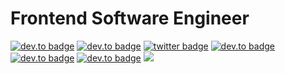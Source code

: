 # Frontend Software Engineer

[![dev.to badge](https://img.shields.io/badge/-portfolio-%239F2B68?style=flat&logo=GoogleChrome&logoColor=white)](https://najwer23.github.io/)
[![dev.to badge](https://img.shields.io/badge/-resume-%23017745?style=flat&logo=AdobeAcrobatReader&logoColor=white)](https://najwer23.github.io/resume/)
[![twitter badge](https://img.shields.io/badge/-najwer23-%231FA1F1?style=flat&logo=twitter&logoColor=white)](https://twitter.com/najwer23)
[![dev.to badge](https://img.shields.io/badge/-najwer23-%230177B5?style=flat&logo=linkedin)](https://www.linkedin.com/in/najwer23)
[![dev.to badge](https://img.shields.io/badge/-najwer23-%23E60023?style=flat&logo=Leetcode)](https://leetcode.com/najwer23/)
[![dev.to badge](https://img.shields.io/badge/-najwer23-%23E60023?style=flat&logo=Npm)](https://www.npmjs.com/~najwer23)
![](https://komarev.com/ghpvc/?username=najwer23&color=orange&style=flat)
